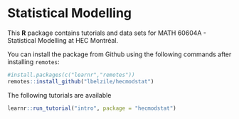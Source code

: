 # Statistical Modelling

This **R** package contains tutorials and data sets for MATH 60604A - Statistical Modelling at HEC Montréal.

You can install the package from Github using the following commands after installing `remotes`:
```R
#install.packages(c("learnr","remotes"))
remotes::install_github("lbelzile/hecmodstat")
```

The following tutorials are available

```R
learnr::run_tutorial("intro", package = "hecmodstat")
```
